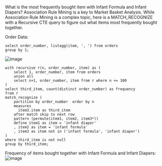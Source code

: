 What is the most frequently bought item with Infant Formula and Infant Diapers? Association Rule Mining is a key to Market Basket Analysis. While Association Rule Mining is a complex topic, here is a MATCH_RECOGNIZE with a Recursive CTE query to figure out what items most frequently bought together. 

Order Data:
```
select order_number, listagg(item, ', ') from orders
group by 1;
```
![image](https://user-images.githubusercontent.com/9682332/209956032-ec19cb2c-1826-4ffc-bec0-e65e04003e62.png)



```
with recursive r(n, order_number, item) as (
    select 1, order_number, item from orders
    union all
    select n+1, order_number, item from r where n <= 100
)
select third_item, count(distinct order_number) as frequency 
from r
match_recognize (
    partition by order_number  order by n
    measures
      item3.item as third_item
    after match skip to next row
    pattern (permute(item1, item2, item3*))
    define item1 as item = 'infant diaper'
    , item2 as item = 'infant formula'
    , item3 as item not in ('infant formula', 'infant diaper')
)
where third_item is not null
group by third_item;
```

Frequency of items bought together with Infant Formula and Infant Diapers:
![image](https://user-images.githubusercontent.com/9682332/209956337-446a56dc-1574-4ff6-a90e-aa79b4eaf155.png)
